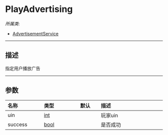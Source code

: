 # PlayAdvertising

*所属类*:
* [AdvertisementService](/Api/Classes/Service/AdvertisementService.md)
------------------------------------------------------------------------------------------
## 描述

指定用户播放广告

------------------------------------------------------------------------------------------
## 参数

|<div style="width:100px">名称</div>|<div style="width:100px">类型</div>|<div style="width:50px">默认</div>|<div style="width:350px">描述</div>|
|:---|:---|:---|:---|
|uin|[int](/Api/DataType/Number.md)||玩家uin|
|success|[bool](/Api/DataType/Bool.md)||是否成功|
